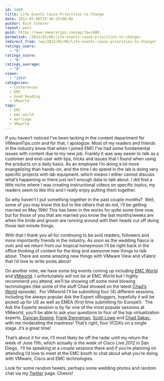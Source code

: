 ```yaml
---
id: 1480
title: Life Events Cause Priorities to Change
date: 2012-05-08T15:46:33+00:00
author: Rick Scherer
layout: post
guid: https://www.vmwaretips.com/wp/?p=1480
permalink: /2012/05/08/life-events-cause-priorities-to-change/
redirect_from: /wp/2012/05/08/life-events-cause-priorities-to-change/
ratings_users:
  - "0"
ratings_score:
  - "0"
ratings_average:
  - "0"
views:
  - "1954"
categories:
  - Conferences
  - EMC
  - Good Reading
  - VMworld
tags:
  - EMC
  - emc world
  - marriage
  - VMworld
---
```

If you haven&#8217;t noticed I&#8217;ve been lacking in the content department for VMwareTips.com and for that, I apologize. Most of my readers and friends in the industry know that when I joined EMC I&#8217;ve had some fundamental issues with content due to my new job. Frankly it was way easier to talk as a customer and end-user with tips, tricks and issues that I found when using the products on a daily basis. As an employee I&#8217;m doing a lot more evangelizing than hands-on, and the time I do spend in the lab is doing very specific projects with lab equipment..which means I either cannot discuss what&#8217;s happening or there just isn&#8217;t enough data to talk about. I did find a little niche where I was creating instructional videos on specific topics, my readers seem to like this and I really enjoy putting them together.

So why haven&#8217;t I put something together in the past couple months?  Well, some of you may know this but to the others that do not, I&#8217;ll be getting married on May 19th! This has been in the works for quite some time now, but for those of you that are married you know the last months/weeks are when the bride and groom are running around with their heads cut off doing those last minute things.

With that I thank you all for continuing to be avid readers, followers and more importantly friends in the industry. As soon as the wedding fiasco is over and we return from our tropical honeymoon I&#8217;ll be right back in the office thinking of content for the blog and awesome new things to talk about. There are some amazing new things with VMware View and vFabric that I&#8217;d love to write posts about!

On another note, we have some big events coming up including <a title="EMC World" href="http://emcworld.com/" target="_blank">EMC World</a> and <a title="VMworld" href="http://vmworld.com" target="_blank">VMworld</a>. I unfortunately will not be at EMC World but I highly recommend you attend, we&#8217;ll be showing off some mind blowing technologies (like some of the stuff Chad showed on the latest <a title="Chad's World" href="http://virtualgeek.typepad.com/virtual_geek/2012/04/the-most-kick-butt-hardware-episode-evah.html" target="_blank">Chad&#8217;s World</a> episode).  For VMworld I&#8217;ll be submitting four (4) different sessions, including the always popular Ask the Expert vBloggers, hopefully it will be picked up for US as well as EMEA (first time submitting for Europe!).  The Ask the Experts session is by far one of the most popular sessions at VMworld, you&#8217;ll be able to ask your questions to four of the top virtualization experts, <a title="Yellow Bricks" href="http://www.yellow-bricks.com/" target="_blank">Duncan Epping</a>, <a title="Frank Denneman" href="http://frankdenneman.nl/" target="_blank">Frank Denneman</a>, <a title="Scott Lowe" href="blog.scottlowe.org" target="_blank">Scott Lowe</a> and <a title="Virtual Geek" href="http://virtualgeek.typepad.com" target="_blank">Chad Sakac</a>, with me moderating the madness! That&#8217;s right, four VCDXs on a single stage..it&#8217;s a great time!

That&#8217;s about it for me, I&#8217;ll most likely be off the radar until my return the week of June 11th, which actually is the week of Cisco Live 2012 in San Diego,  I&#8217;ll be speaking at a couple sessions there and if you&#8217;re planning on attending I&#8217;d love to meet at the EMC booth to chat about what you&#8217;re doing with VMware, Cisco and EMC technologies.

Look for some random tweets, perhaps some wedding photos and random chat via my <a title="Twitter" href="http://twitter.com/rick_vmwaretips" target="_blank">Twitter</a> page. Cheers!